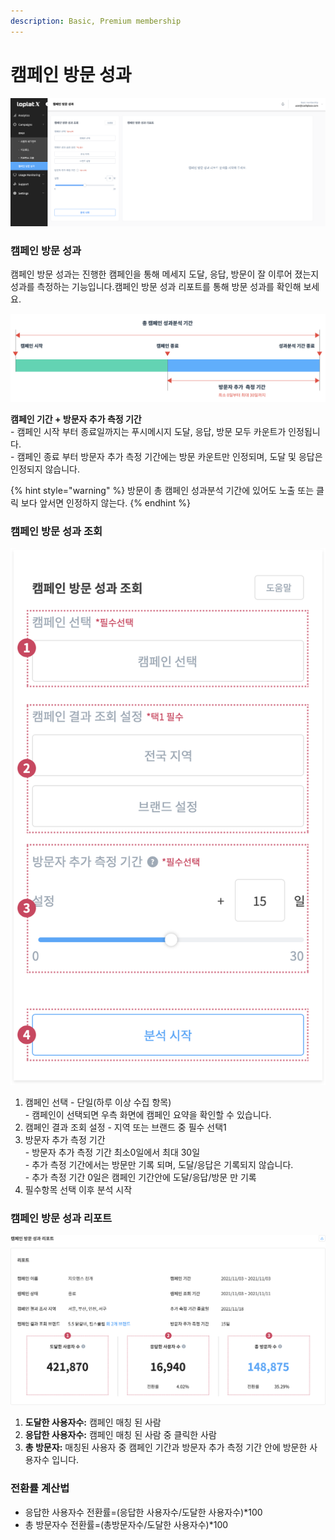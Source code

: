 ```yaml
---
description: Basic, Premium membership
---
```


# 캠페인 방문 성과

![](<../.gitbook/assets/image (24).png>)

### **캠페인 방문 성과**

캠페인 방문 성과는 진행한 캠페인을 통해 메세지 도달, 응답, 방문이 잘 이루어 졌는지 성과를 측정하는 기능입니다.캠페인 방문 성과 리포트를 통해 방문 성과를 확인해 보세요.

![](<../.gitbook/assets/image (83).png>)

**캠페인 기간 + 방문자 추가 측정 기간**\
\- 캠페인 시작 부터 종료일까지는 푸시메시지 도달, 응답, 방문 모두 카운트가 인정됩니다.\
\- 캠페인 종료 부터 방문자 추가 측정 기간에는 방문 카운트만 인정되며, 도달 및 응답은 인정되지 않습니다.

{% hint style="warning" %}
방문이 총 캠페인 성과분석 기간에 있어도 노출 또는 클릭 보다 앞서면 인정하지 않는다.
{% endhint %}

### 캠페인 방문 성과 조회

![](<../.gitbook/assets/image (93).png>)

1. 캠페인 선택 - 단일(하루 이상 수집 항목)\
   \- 캠페인이 선택되면 우측 화면에 캠페인 요약을 확인할 수 있습니다.
2. 캠페인 결과 조회 설정 - 지역 또는 브랜드 중 필수 선택1
3. 방문자 추가 측정 기간\
   \- 방문자 추가 측정 기간 최소0일에서 최대 30일\
   \- 추가 측정 기간에서는 방문만 기록 되며, 도달/응답은 기록되지 않습니다.\
   \- 추가 측정 기간 0일은 캠페인 기간안에 도달/응답/방문 만 기록
4. 필수항목 선택 이후 분석 시작

### 캠페인 방문 성과 리포트

![](<../.gitbook/assets/image (25).png>)

1. **도달한 사용자수:** 캠페인 매칭 된 사람
2. **응답한 사용자수:** 캠페인 매칭 된 사람 중 클릭한 사람
3. **총 방문자:** 매칭된 사용자 중 캠페인 기간과 방문자 추가 측정 기간 안에 방문한 사용자수 입니다.

### 전환률 계산법

* 응답한 사용자수 전환률=(응답한 사용자수/도달한 사용자수)\*100
* 총 방문자수 전환률=(총방문자수/도달한 사용자수)\*100
